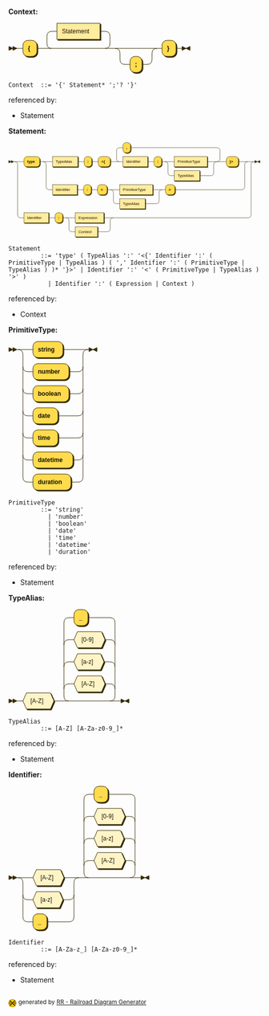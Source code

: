 **Context:**

![Context](data:image/svg+xml,%3Csvg%20xmlns%3D%22http%3A%2F%2Fwww.w3.org%2F2000%2Fsvg%22%20width%3D%22365%22%20height%3D%22103%22%3E%3Cdefs%3E%3Cstyle%20type%3D%22text%2Fcss%22%3E%40namespace%20%22http%3A%2F%2Fwww.w3.org%2F2000%2Fsvg%22%3B%20.line%20%7Bfill%3A%20none%3B%20stroke%3A%20%23332900%3B%20stroke-width%3A%201%3B%7D%20.bold-line%20%7Bstroke%3A%20%23141000%3B%20shape-rendering%3A%20crispEdges%3B%20stroke-width%3A%202%3B%7D%20.thin-line%20%7Bstroke%3A%20%231F1800%3B%20shape-rendering%3A%20crispEdges%7D%20.filled%20%7Bfill%3A%20%23332900%3B%20stroke%3A%20none%3B%7D%20text.terminal%20%7Bfont-family%3A%20Verdana%2C%20Sans-serif%3B%20font-size%3A%2012px%3B%20fill%3A%20%23141000%3B%20font-weight%3A%20bold%3B%20%7D%20text.nonterminal%20%7Bfont-family%3A%20Verdana%2C%20Sans-serif%3B%20font-size%3A%2012px%3B%20fill%3A%20%231A1400%3B%20font-weight%3A%20normal%3B%20%7D%20text.regexp%20%7Bfont-family%3A%20Verdana%2C%20Sans-serif%3B%20font-size%3A%2012px%3B%20fill%3A%20%231F1800%3B%20font-weight%3A%20normal%3B%20%7D%20rect%2C%20circle%2C%20polygon%20%7Bfill%3A%20%23332900%3B%20stroke%3A%20%23332900%3B%7D%20rect.terminal%20%7Bfill%3A%20%23FFDB4D%3B%20stroke%3A%20%23332900%3B%20stroke-width%3A%201%3B%7D%20rect.nonterminal%20%7Bfill%3A%20%23FFEC9E%3B%20stroke%3A%20%23332900%3B%20stroke-width%3A%201%3B%7D%20rect.text%20%7Bfill%3A%20none%3B%20stroke%3A%20none%3B%7D%20polygon.regexp%20%7Bfill%3A%20%23FFF4C7%3B%20stroke%3A%20%23332900%3B%20stroke-width%3A%201%3B%7D%3C%2Fstyle%3E%3C%2Fdefs%3E%3Cpolygon%20points%3D%229%2051%201%2047%201%2055%22%2F%3E%3Cpolygon%20points%3D%2217%2051%209%2047%209%2055%22%2F%3E%3Crect%20x%3D%2231%22%20y%3D%2237%22%20width%3D%2228%22%20height%3D%2232%22%20rx%3D%2210%22%2F%3E%3Crect%20x%3D%2229%22%20y%3D%2235%22%20width%3D%2228%22%20height%3D%2232%22%20class%3D%22terminal%22%20rx%3D%2210%22%2F%3E%3Ctext%20class%3D%22terminal%22%20x%3D%2239%22%20y%3D%2255%22%3E%7B%3C%2Ftext%3E%3Crect%20x%3D%2299%22%20y%3D%223%22%20width%3D%2286%22%20height%3D%2232%22%2F%3E%3Crect%20x%3D%2297%22%20y%3D%221%22%20width%3D%2286%22%20height%3D%2232%22%20class%3D%22nonterminal%22%2F%3E%3Ctext%20class%3D%22nonterminal%22%20x%3D%22107%22%20y%3D%2221%22%3EStatement%3C%2Ftext%3E%3Crect%20x%3D%22245%22%20y%3D%2269%22%20width%3D%2224%22%20height%3D%2232%22%20rx%3D%2210%22%2F%3E%3Crect%20x%3D%22243%22%20y%3D%2267%22%20width%3D%2224%22%20height%3D%2232%22%20class%3D%22terminal%22%20rx%3D%2210%22%2F%3E%3Ctext%20class%3D%22terminal%22%20x%3D%22253%22%20y%3D%2287%22%3E%3B%3C%2Ftext%3E%3Crect%20x%3D%22309%22%20y%3D%2237%22%20width%3D%2228%22%20height%3D%2232%22%20rx%3D%2210%22%2F%3E%3Crect%20x%3D%22307%22%20y%3D%2235%22%20width%3D%2228%22%20height%3D%2232%22%20class%3D%22terminal%22%20rx%3D%2210%22%2F%3E%3Ctext%20class%3D%22terminal%22%20x%3D%22317%22%20y%3D%2255%22%3E%7D%3C%2Ftext%3E%3Cpath%20class%3D%22line%22%20d%3D%22m17%2051%20h2%20m0%200%20h10%20m28%200%20h10%20m20%200%20h10%20m0%200%20h96%20m-126%200%20l20%200%20m-1%200%20q-9%200%20-9%20-10%20l0%20-14%20q0%20-10%2010%20-10%20m106%2034%20l20%200%20m-20%200%20q10%200%2010%20-10%20l0%20-14%20q0%20-10%20-10%20-10%20m-106%200%20h10%20m86%200%20h10%20m40%2034%20h10%20m0%200%20h34%20m-64%200%20h20%20m44%200%20h20%20m-84%200%20q10%200%2010%2010%20m64%200%20q0%20-10%2010%20-10%20m-74%2010%20v12%20m64%200%20v-12%20m-64%2012%20q0%2010%2010%2010%20m44%200%20q10%200%2010%20-10%20m-54%2010%20h10%20m24%200%20h10%20m20%20-32%20h10%20m28%200%20h10%20m3%200%20h-3%22%2F%3E%3Cpolygon%20points%3D%22355%2051%20363%2047%20363%2055%22%2F%3E%3Cpolygon%20points%3D%22355%2051%20347%2047%20347%2055%22%2F%3E%3C%2Fsvg%3E)

```
Context  ::= '{' Statement* ';'? '}'
```

referenced by:

* Statement

**Statement:**

![Statement](data:image/svg+xml,%3Csvg%20xmlns%3D%22http%3A%2F%2Fwww.w3.org%2F2000%2Fsvg%22%20width%3D%22795%22%20height%3D%22301%22%3E%3Cdefs%3E%3Cstyle%20type%3D%22text%2Fcss%22%3E%40namespace%20%22http%3A%2F%2Fwww.w3.org%2F2000%2Fsvg%22%3B%20.line%20%7Bfill%3A%20none%3B%20stroke%3A%20%23332900%3B%20stroke-width%3A%201%3B%7D%20.bold-line%20%7Bstroke%3A%20%23141000%3B%20shape-rendering%3A%20crispEdges%3B%20stroke-width%3A%202%3B%7D%20.thin-line%20%7Bstroke%3A%20%231F1800%3B%20shape-rendering%3A%20crispEdges%7D%20.filled%20%7Bfill%3A%20%23332900%3B%20stroke%3A%20none%3B%7D%20text.terminal%20%7Bfont-family%3A%20Verdana%2C%20Sans-serif%3B%20font-size%3A%2012px%3B%20fill%3A%20%23141000%3B%20font-weight%3A%20bold%3B%20%7D%20text.nonterminal%20%7Bfont-family%3A%20Verdana%2C%20Sans-serif%3B%20font-size%3A%2012px%3B%20fill%3A%20%231A1400%3B%20font-weight%3A%20normal%3B%20%7D%20text.regexp%20%7Bfont-family%3A%20Verdana%2C%20Sans-serif%3B%20font-size%3A%2012px%3B%20fill%3A%20%231F1800%3B%20font-weight%3A%20normal%3B%20%7D%20rect%2C%20circle%2C%20polygon%20%7Bfill%3A%20%23332900%3B%20stroke%3A%20%23332900%3B%7D%20rect.terminal%20%7Bfill%3A%20%23FFDB4D%3B%20stroke%3A%20%23332900%3B%20stroke-width%3A%201%3B%7D%20rect.nonterminal%20%7Bfill%3A%20%23FFEC9E%3B%20stroke%3A%20%23332900%3B%20stroke-width%3A%201%3B%7D%20rect.text%20%7Bfill%3A%20none%3B%20stroke%3A%20none%3B%7D%20polygon.regexp%20%7Bfill%3A%20%23FFF4C7%3B%20stroke%3A%20%23332900%3B%20stroke-width%3A%201%3B%7D%3C%2Fstyle%3E%3C%2Fdefs%3E%3Cpolygon%20points%3D%229%2061%201%2057%201%2065%22%2F%3E%3Cpolygon%20points%3D%2217%2061%209%2057%209%2065%22%2F%3E%3Crect%20x%3D%2251%22%20y%3D%2247%22%20width%3D%2250%22%20height%3D%2232%22%20rx%3D%2210%22%2F%3E%3Crect%20x%3D%2249%22%20y%3D%2245%22%20width%3D%2250%22%20height%3D%2232%22%20class%3D%22terminal%22%20rx%3D%2210%22%2F%3E%3Ctext%20class%3D%22terminal%22%20x%3D%2259%22%20y%3D%2265%22%3Etype%3C%2Ftext%3E%3Crect%20x%3D%22141%22%20y%3D%2247%22%20width%3D%2280%22%20height%3D%2232%22%2F%3E%3Crect%20x%3D%22139%22%20y%3D%2245%22%20width%3D%2280%22%20height%3D%2232%22%20class%3D%22nonterminal%22%2F%3E%3Ctext%20class%3D%22nonterminal%22%20x%3D%22149%22%20y%3D%2265%22%3ETypeAlias%3C%2Ftext%3E%3Crect%20x%3D%22241%22%20y%3D%2247%22%20width%3D%2224%22%20height%3D%2232%22%20rx%3D%2210%22%2F%3E%3Crect%20x%3D%22239%22%20y%3D%2245%22%20width%3D%2224%22%20height%3D%2232%22%20class%3D%22terminal%22%20rx%3D%2210%22%2F%3E%3Ctext%20class%3D%22terminal%22%20x%3D%22249%22%20y%3D%2265%22%3E%3A%3C%2Ftext%3E%3Crect%20x%3D%22285%22%20y%3D%2247%22%20width%3D%2238%22%20height%3D%2232%22%20rx%3D%2210%22%2F%3E%3Crect%20x%3D%22283%22%20y%3D%2245%22%20width%3D%2238%22%20height%3D%2232%22%20class%3D%22terminal%22%20rx%3D%2210%22%2F%3E%3Ctext%20class%3D%22terminal%22%20x%3D%22293%22%20y%3D%2265%22%3E%26lt%3B%7B%3C%2Ftext%3E%3Crect%20x%3D%22363%22%20y%3D%2247%22%20width%3D%2278%22%20height%3D%2232%22%2F%3E%3Crect%20x%3D%22361%22%20y%3D%2245%22%20width%3D%2278%22%20height%3D%2232%22%20class%3D%22nonterminal%22%2F%3E%3Ctext%20class%3D%22nonterminal%22%20x%3D%22371%22%20y%3D%2265%22%3EIdentifier%3C%2Ftext%3E%3Crect%20x%3D%22461%22%20y%3D%2247%22%20width%3D%2224%22%20height%3D%2232%22%20rx%3D%2210%22%2F%3E%3Crect%20x%3D%22459%22%20y%3D%2245%22%20width%3D%2224%22%20height%3D%2232%22%20class%3D%22terminal%22%20rx%3D%2210%22%2F%3E%3Ctext%20class%3D%22terminal%22%20x%3D%22469%22%20y%3D%2265%22%3E%3A%3C%2Ftext%3E%3Crect%20x%3D%22525%22%20y%3D%2247%22%20width%3D%22104%22%20height%3D%2232%22%2F%3E%3Crect%20x%3D%22523%22%20y%3D%2245%22%20width%3D%22104%22%20height%3D%2232%22%20class%3D%22nonterminal%22%2F%3E%3Ctext%20class%3D%22nonterminal%22%20x%3D%22533%22%20y%3D%2265%22%3EPrimitiveType%3C%2Ftext%3E%3Crect%20x%3D%22525%22%20y%3D%2291%22%20width%3D%2280%22%20height%3D%2232%22%2F%3E%3Crect%20x%3D%22523%22%20y%3D%2289%22%20width%3D%2280%22%20height%3D%2232%22%20class%3D%22nonterminal%22%2F%3E%3Ctext%20class%3D%22nonterminal%22%20x%3D%22533%22%20y%3D%22109%22%3ETypeAlias%3C%2Ftext%3E%3Crect%20x%3D%22363%22%20y%3D%223%22%20width%3D%2224%22%20height%3D%2232%22%20rx%3D%2210%22%2F%3E%3Crect%20x%3D%22361%22%20y%3D%221%22%20width%3D%2224%22%20height%3D%2232%22%20class%3D%22terminal%22%20rx%3D%2210%22%2F%3E%3Ctext%20class%3D%22terminal%22%20x%3D%22371%22%20y%3D%2221%22%3E%2C%3C%2Ftext%3E%3Crect%20x%3D%22689%22%20y%3D%2247%22%20width%3D%2238%22%20height%3D%2232%22%20rx%3D%2210%22%2F%3E%3Crect%20x%3D%22687%22%20y%3D%2245%22%20width%3D%2238%22%20height%3D%2232%22%20class%3D%22terminal%22%20rx%3D%2210%22%2F%3E%3Ctext%20class%3D%22terminal%22%20x%3D%22697%22%20y%3D%2265%22%3E%7D%26gt%3B%3C%2Ftext%3E%3Crect%20x%3D%22141%22%20y%3D%22135%22%20width%3D%2278%22%20height%3D%2232%22%2F%3E%3Crect%20x%3D%22139%22%20y%3D%22133%22%20width%3D%2278%22%20height%3D%2232%22%20class%3D%22nonterminal%22%2F%3E%3Ctext%20class%3D%22nonterminal%22%20x%3D%22149%22%20y%3D%22153%22%3EIdentifier%3C%2Ftext%3E%3Crect%20x%3D%22239%22%20y%3D%22135%22%20width%3D%2224%22%20height%3D%2232%22%20rx%3D%2210%22%2F%3E%3Crect%20x%3D%22237%22%20y%3D%22133%22%20width%3D%2224%22%20height%3D%2232%22%20class%3D%22terminal%22%20rx%3D%2210%22%2F%3E%3Ctext%20class%3D%22terminal%22%20x%3D%22247%22%20y%3D%22153%22%3E%3A%3C%2Ftext%3E%3Crect%20x%3D%22283%22%20y%3D%22135%22%20width%3D%2230%22%20height%3D%2232%22%20rx%3D%2210%22%2F%3E%3Crect%20x%3D%22281%22%20y%3D%22133%22%20width%3D%2230%22%20height%3D%2232%22%20class%3D%22terminal%22%20rx%3D%2210%22%2F%3E%3Ctext%20class%3D%22terminal%22%20x%3D%22291%22%20y%3D%22153%22%3E%26lt%3B%3C%2Ftext%3E%3Crect%20x%3D%22353%22%20y%3D%22135%22%20width%3D%22104%22%20height%3D%2232%22%2F%3E%3Crect%20x%3D%22351%22%20y%3D%22133%22%20width%3D%22104%22%20height%3D%2232%22%20class%3D%22nonterminal%22%2F%3E%3Ctext%20class%3D%22nonterminal%22%20x%3D%22361%22%20y%3D%22153%22%3EPrimitiveType%3C%2Ftext%3E%3Crect%20x%3D%22353%22%20y%3D%22179%22%20width%3D%2280%22%20height%3D%2232%22%2F%3E%3Crect%20x%3D%22351%22%20y%3D%22177%22%20width%3D%2280%22%20height%3D%2232%22%20class%3D%22nonterminal%22%2F%3E%3Ctext%20class%3D%22nonterminal%22%20x%3D%22361%22%20y%3D%22197%22%3ETypeAlias%3C%2Ftext%3E%3Crect%20x%3D%22497%22%20y%3D%22135%22%20width%3D%2230%22%20height%3D%2232%22%20rx%3D%2210%22%2F%3E%3Crect%20x%3D%22495%22%20y%3D%22133%22%20width%3D%2230%22%20height%3D%2232%22%20class%3D%22terminal%22%20rx%3D%2210%22%2F%3E%3Ctext%20class%3D%22terminal%22%20x%3D%22505%22%20y%3D%22153%22%3E%26gt%3B%3C%2Ftext%3E%3Crect%20x%3D%2251%22%20y%3D%22223%22%20width%3D%2278%22%20height%3D%2232%22%2F%3E%3Crect%20x%3D%2249%22%20y%3D%22221%22%20width%3D%2278%22%20height%3D%2232%22%20class%3D%22nonterminal%22%2F%3E%3Ctext%20class%3D%22nonterminal%22%20x%3D%2259%22%20y%3D%22241%22%3EIdentifier%3C%2Ftext%3E%3Crect%20x%3D%22149%22%20y%3D%22223%22%20width%3D%2224%22%20height%3D%2232%22%20rx%3D%2210%22%2F%3E%3Crect%20x%3D%22147%22%20y%3D%22221%22%20width%3D%2224%22%20height%3D%2232%22%20class%3D%22terminal%22%20rx%3D%2210%22%2F%3E%3Ctext%20class%3D%22terminal%22%20x%3D%22157%22%20y%3D%22241%22%3E%3A%3C%2Ftext%3E%3Crect%20x%3D%22213%22%20y%3D%22223%22%20width%3D%2290%22%20height%3D%2232%22%2F%3E%3Crect%20x%3D%22211%22%20y%3D%22221%22%20width%3D%2290%22%20height%3D%2232%22%20class%3D%22nonterminal%22%2F%3E%3Ctext%20class%3D%22nonterminal%22%20x%3D%22221%22%20y%3D%22241%22%3EExpression%3C%2Ftext%3E%3Crect%20x%3D%22213%22%20y%3D%22267%22%20width%3D%2270%22%20height%3D%2232%22%2F%3E%3Crect%20x%3D%22211%22%20y%3D%22265%22%20width%3D%2270%22%20height%3D%2232%22%20class%3D%22nonterminal%22%2F%3E%3Ctext%20class%3D%22nonterminal%22%20x%3D%22221%22%20y%3D%22285%22%3EContext%3C%2Ftext%3E%3Cpath%20class%3D%22line%22%20d%3D%22m17%2061%20h2%20m20%200%20h10%20m50%200%20h10%20m20%200%20h10%20m80%200%20h10%20m0%200%20h10%20m24%200%20h10%20m0%200%20h10%20m38%200%20h10%20m20%200%20h10%20m78%200%20h10%20m0%200%20h10%20m24%200%20h10%20m20%200%20h10%20m104%200%20h10%20m-144%200%20h20%20m124%200%20h20%20m-164%200%20q10%200%2010%2010%20m144%200%20q0%20-10%2010%20-10%20m-154%2010%20v24%20m144%200%20v-24%20m-144%2024%20q0%2010%2010%2010%20m124%200%20q10%200%2010%20-10%20m-134%2010%20h10%20m80%200%20h10%20m0%200%20h24%20m-306%20-44%20l20%200%20m-1%200%20q-9%200%20-9%20-10%20l0%20-24%20q0%20-10%2010%20-10%20m306%2044%20l20%200%20m-20%200%20q10%200%2010%20-10%20l0%20-24%20q0%20-10%20-10%20-10%20m-306%200%20h10%20m24%200%20h10%20m0%200%20h262%20m20%2044%20h10%20m38%200%20h10%20m-626%200%20h20%20m606%200%20h20%20m-646%200%20q10%200%2010%2010%20m626%200%20q0%20-10%2010%20-10%20m-636%2010%20v68%20m626%200%20v-68%20m-626%2068%20q0%2010%2010%2010%20m606%200%20q10%200%2010%20-10%20m-616%2010%20h10%20m78%200%20h10%20m0%200%20h10%20m24%200%20h10%20m0%200%20h10%20m30%200%20h10%20m20%200%20h10%20m104%200%20h10%20m-144%200%20h20%20m124%200%20h20%20m-164%200%20q10%200%2010%2010%20m144%200%20q0%20-10%2010%20-10%20m-154%2010%20v24%20m144%200%20v-24%20m-144%2024%20q0%2010%2010%2010%20m124%200%20q10%200%2010%20-10%20m-134%2010%20h10%20m80%200%20h10%20m0%200%20h24%20m20%20-44%20h10%20m30%200%20h10%20m0%200%20h200%20m-716%20-88%20h20%20m716%200%20h20%20m-756%200%20q10%200%2010%2010%20m736%200%20q0%20-10%2010%20-10%20m-746%2010%20v156%20m736%200%20v-156%20m-736%20156%20q0%2010%2010%2010%20m716%200%20q10%200%2010%20-10%20m-726%2010%20h10%20m78%200%20h10%20m0%200%20h10%20m24%200%20h10%20m20%200%20h10%20m90%200%20h10%20m-130%200%20h20%20m110%200%20h20%20m-150%200%20q10%200%2010%2010%20m130%200%20q0%20-10%2010%20-10%20m-140%2010%20v24%20m130%200%20v-24%20m-130%2024%20q0%2010%2010%2010%20m110%200%20q10%200%2010%20-10%20m-120%2010%20h10%20m70%200%20h10%20m0%200%20h20%20m20%20-44%20h424%20m23%20-176%20h-3%22%2F%3E%3Cpolygon%20points%3D%22785%2061%20793%2057%20793%2065%22%2F%3E%3Cpolygon%20points%3D%22785%2061%20777%2057%20777%2065%22%2F%3E%3C%2Fsvg%3E)

```
Statement
         ::= 'type' ( TypeAlias ':' '<{' Identifier ':' ( PrimitiveType | TypeAlias ) ( ',' Identifier ':' ( PrimitiveType | TypeAlias ) )* '}>' | Identifier ':' '<' ( PrimitiveType | TypeAlias ) '>' )
           | Identifier ':' ( Expression | Context )
```

referenced by:

* Context

**PrimitiveType:**

![PrimitiveType](data:image/svg+xml,%3Csvg%20xmlns%3D%22http%3A%2F%2Fwww.w3.org%2F2000%2Fsvg%22%20width%3D%22179%22%20height%3D%22301%22%3E%3Cdefs%3E%3Cstyle%20type%3D%22text%2Fcss%22%3E%40namespace%20%22http%3A%2F%2Fwww.w3.org%2F2000%2Fsvg%22%3B%20.line%20%7Bfill%3A%20none%3B%20stroke%3A%20%23332900%3B%20stroke-width%3A%201%3B%7D%20.bold-line%20%7Bstroke%3A%20%23141000%3B%20shape-rendering%3A%20crispEdges%3B%20stroke-width%3A%202%3B%7D%20.thin-line%20%7Bstroke%3A%20%231F1800%3B%20shape-rendering%3A%20crispEdges%7D%20.filled%20%7Bfill%3A%20%23332900%3B%20stroke%3A%20none%3B%7D%20text.terminal%20%7Bfont-family%3A%20Verdana%2C%20Sans-serif%3B%20font-size%3A%2012px%3B%20fill%3A%20%23141000%3B%20font-weight%3A%20bold%3B%20%7D%20text.nonterminal%20%7Bfont-family%3A%20Verdana%2C%20Sans-serif%3B%20font-size%3A%2012px%3B%20fill%3A%20%231A1400%3B%20font-weight%3A%20normal%3B%20%7D%20text.regexp%20%7Bfont-family%3A%20Verdana%2C%20Sans-serif%3B%20font-size%3A%2012px%3B%20fill%3A%20%231F1800%3B%20font-weight%3A%20normal%3B%20%7D%20rect%2C%20circle%2C%20polygon%20%7Bfill%3A%20%23332900%3B%20stroke%3A%20%23332900%3B%7D%20rect.terminal%20%7Bfill%3A%20%23FFDB4D%3B%20stroke%3A%20%23332900%3B%20stroke-width%3A%201%3B%7D%20rect.nonterminal%20%7Bfill%3A%20%23FFEC9E%3B%20stroke%3A%20%23332900%3B%20stroke-width%3A%201%3B%7D%20rect.text%20%7Bfill%3A%20none%3B%20stroke%3A%20none%3B%7D%20polygon.regexp%20%7Bfill%3A%20%23FFF4C7%3B%20stroke%3A%20%23332900%3B%20stroke-width%3A%201%3B%7D%3C%2Fstyle%3E%3C%2Fdefs%3E%3Cpolygon%20points%3D%229%2017%201%2013%201%2021%22%2F%3E%3Cpolygon%20points%3D%2217%2017%209%2013%209%2021%22%2F%3E%3Crect%20x%3D%2251%22%20y%3D%223%22%20width%3D%2260%22%20height%3D%2232%22%20rx%3D%2210%22%2F%3E%3Crect%20x%3D%2249%22%20y%3D%221%22%20width%3D%2260%22%20height%3D%2232%22%20class%3D%22terminal%22%20rx%3D%2210%22%2F%3E%3Ctext%20class%3D%22terminal%22%20x%3D%2259%22%20y%3D%2221%22%3Estring%3C%2Ftext%3E%3Crect%20x%3D%2251%22%20y%3D%2247%22%20width%3D%2272%22%20height%3D%2232%22%20rx%3D%2210%22%2F%3E%3Crect%20x%3D%2249%22%20y%3D%2245%22%20width%3D%2272%22%20height%3D%2232%22%20class%3D%22terminal%22%20rx%3D%2210%22%2F%3E%3Ctext%20class%3D%22terminal%22%20x%3D%2259%22%20y%3D%2265%22%3Enumber%3C%2Ftext%3E%3Crect%20x%3D%2251%22%20y%3D%2291%22%20width%3D%2272%22%20height%3D%2232%22%20rx%3D%2210%22%2F%3E%3Crect%20x%3D%2249%22%20y%3D%2289%22%20width%3D%2272%22%20height%3D%2232%22%20class%3D%22terminal%22%20rx%3D%2210%22%2F%3E%3Ctext%20class%3D%22terminal%22%20x%3D%2259%22%20y%3D%22109%22%3Eboolean%3C%2Ftext%3E%3Crect%20x%3D%2251%22%20y%3D%22135%22%20width%3D%2250%22%20height%3D%2232%22%20rx%3D%2210%22%2F%3E%3Crect%20x%3D%2249%22%20y%3D%22133%22%20width%3D%2250%22%20height%3D%2232%22%20class%3D%22terminal%22%20rx%3D%2210%22%2F%3E%3Ctext%20class%3D%22terminal%22%20x%3D%2259%22%20y%3D%22153%22%3Edate%3C%2Ftext%3E%3Crect%20x%3D%2251%22%20y%3D%22179%22%20width%3D%2250%22%20height%3D%2232%22%20rx%3D%2210%22%2F%3E%3Crect%20x%3D%2249%22%20y%3D%22177%22%20width%3D%2250%22%20height%3D%2232%22%20class%3D%22terminal%22%20rx%3D%2210%22%2F%3E%3Ctext%20class%3D%22terminal%22%20x%3D%2259%22%20y%3D%22197%22%3Etime%3C%2Ftext%3E%3Crect%20x%3D%2251%22%20y%3D%22223%22%20width%3D%2280%22%20height%3D%2232%22%20rx%3D%2210%22%2F%3E%3Crect%20x%3D%2249%22%20y%3D%22221%22%20width%3D%2280%22%20height%3D%2232%22%20class%3D%22terminal%22%20rx%3D%2210%22%2F%3E%3Ctext%20class%3D%22terminal%22%20x%3D%2259%22%20y%3D%22241%22%3Edatetime%3C%2Ftext%3E%3Crect%20x%3D%2251%22%20y%3D%22267%22%20width%3D%2276%22%20height%3D%2232%22%20rx%3D%2210%22%2F%3E%3Crect%20x%3D%2249%22%20y%3D%22265%22%20width%3D%2276%22%20height%3D%2232%22%20class%3D%22terminal%22%20rx%3D%2210%22%2F%3E%3Ctext%20class%3D%22terminal%22%20x%3D%2259%22%20y%3D%22285%22%3Eduration%3C%2Ftext%3E%3Cpath%20class%3D%22line%22%20d%3D%22m17%2017%20h2%20m20%200%20h10%20m60%200%20h10%20m0%200%20h20%20m-120%200%20h20%20m100%200%20h20%20m-140%200%20q10%200%2010%2010%20m120%200%20q0%20-10%2010%20-10%20m-130%2010%20v24%20m120%200%20v-24%20m-120%2024%20q0%2010%2010%2010%20m100%200%20q10%200%2010%20-10%20m-110%2010%20h10%20m72%200%20h10%20m0%200%20h8%20m-110%20-10%20v20%20m120%200%20v-20%20m-120%2020%20v24%20m120%200%20v-24%20m-120%2024%20q0%2010%2010%2010%20m100%200%20q10%200%2010%20-10%20m-110%2010%20h10%20m72%200%20h10%20m0%200%20h8%20m-110%20-10%20v20%20m120%200%20v-20%20m-120%2020%20v24%20m120%200%20v-24%20m-120%2024%20q0%2010%2010%2010%20m100%200%20q10%200%2010%20-10%20m-110%2010%20h10%20m50%200%20h10%20m0%200%20h30%20m-110%20-10%20v20%20m120%200%20v-20%20m-120%2020%20v24%20m120%200%20v-24%20m-120%2024%20q0%2010%2010%2010%20m100%200%20q10%200%2010%20-10%20m-110%2010%20h10%20m50%200%20h10%20m0%200%20h30%20m-110%20-10%20v20%20m120%200%20v-20%20m-120%2020%20v24%20m120%200%20v-24%20m-120%2024%20q0%2010%2010%2010%20m100%200%20q10%200%2010%20-10%20m-110%2010%20h10%20m80%200%20h10%20m-110%20-10%20v20%20m120%200%20v-20%20m-120%2020%20v24%20m120%200%20v-24%20m-120%2024%20q0%2010%2010%2010%20m100%200%20q10%200%2010%20-10%20m-110%2010%20h10%20m76%200%20h10%20m0%200%20h4%20m23%20-264%20h-3%22%2F%3E%3Cpolygon%20points%3D%22169%2017%20177%2013%20177%2021%22%2F%3E%3Cpolygon%20points%3D%22169%2017%20161%2013%20161%2021%22%2F%3E%3C%2Fsvg%3E)

```
PrimitiveType
         ::= 'string'
           | 'number'
           | 'boolean'
           | 'date'
           | 'time'
           | 'datetime'
           | 'duration'
```

referenced by:

* Statement

**TypeAlias:**

![TypeAlias](data:image/svg+xml,%3Csvg%20xmlns%3D%22http%3A%2F%2Fwww.w3.org%2F2000%2Fsvg%22%20width%3D%22243%22%20height%3D%22203%22%3E%3Cdefs%3E%3Cstyle%20type%3D%22text%2Fcss%22%3E%40namespace%20%22http%3A%2F%2Fwww.w3.org%2F2000%2Fsvg%22%3B%20.line%20%7Bfill%3A%20none%3B%20stroke%3A%20%23332900%3B%20stroke-width%3A%201%3B%7D%20.bold-line%20%7Bstroke%3A%20%23141000%3B%20shape-rendering%3A%20crispEdges%3B%20stroke-width%3A%202%3B%7D%20.thin-line%20%7Bstroke%3A%20%231F1800%3B%20shape-rendering%3A%20crispEdges%7D%20.filled%20%7Bfill%3A%20%23332900%3B%20stroke%3A%20none%3B%7D%20text.terminal%20%7Bfont-family%3A%20Verdana%2C%20Sans-serif%3B%20font-size%3A%2012px%3B%20fill%3A%20%23141000%3B%20font-weight%3A%20bold%3B%20%7D%20text.nonterminal%20%7Bfont-family%3A%20Verdana%2C%20Sans-serif%3B%20font-size%3A%2012px%3B%20fill%3A%20%231A1400%3B%20font-weight%3A%20normal%3B%20%7D%20text.regexp%20%7Bfont-family%3A%20Verdana%2C%20Sans-serif%3B%20font-size%3A%2012px%3B%20fill%3A%20%231F1800%3B%20font-weight%3A%20normal%3B%20%7D%20rect%2C%20circle%2C%20polygon%20%7Bfill%3A%20%23332900%3B%20stroke%3A%20%23332900%3B%7D%20rect.terminal%20%7Bfill%3A%20%23FFDB4D%3B%20stroke%3A%20%23332900%3B%20stroke-width%3A%201%3B%7D%20rect.nonterminal%20%7Bfill%3A%20%23FFEC9E%3B%20stroke%3A%20%23332900%3B%20stroke-width%3A%201%3B%7D%20rect.text%20%7Bfill%3A%20none%3B%20stroke%3A%20none%3B%7D%20polygon.regexp%20%7Bfill%3A%20%23FFF4C7%3B%20stroke%3A%20%23332900%3B%20stroke-width%3A%201%3B%7D%3C%2Fstyle%3E%3C%2Fdefs%3E%3Cpolygon%20points%3D%229%20183%201%20179%201%20187%22%2F%3E%3Cpolygon%20points%3D%2217%20183%209%20179%209%20187%22%2F%3E%3Cpolygon%20points%3D%2231%20185%2038%20169%2086%20169%2093%20185%2086%20201%2038%20201%22%2F%3E%3Cpolygon%20points%3D%2229%20183%2036%20167%2084%20167%2091%20183%2084%20199%2036%20199%22%20class%3D%22regexp%22%2F%3E%3Ctext%20class%3D%22regexp%22%20x%3D%2244%22%20y%3D%22187%22%3E%5BA-Z%5D%3C%2Ftext%3E%3Cpolygon%20points%3D%22133%20151%20140%20135%20188%20135%20195%20151%20188%20167%20140%20167%22%2F%3E%3Cpolygon%20points%3D%22131%20149%20138%20133%20186%20133%20193%20149%20186%20165%20138%20165%22%20class%3D%22regexp%22%2F%3E%3Ctext%20class%3D%22regexp%22%20x%3D%22146%22%20y%3D%22153%22%3E%5BA-Z%5D%3C%2Ftext%3E%3Cpolygon%20points%3D%22133%20107%20140%2091%20186%2091%20193%20107%20186%20123%20140%20123%22%2F%3E%3Cpolygon%20points%3D%22131%20105%20138%2089%20184%2089%20191%20105%20184%20121%20138%20121%22%20class%3D%22regexp%22%2F%3E%3Ctext%20class%3D%22regexp%22%20x%3D%22146%22%20y%3D%22109%22%3E%5Ba-z%5D%3C%2Ftext%3E%3Cpolygon%20points%3D%22133%2063%20140%2047%20188%2047%20195%2063%20188%2079%20140%2079%22%2F%3E%3Cpolygon%20points%3D%22131%2061%20138%2045%20186%2045%20193%2061%20186%2077%20138%2077%22%20class%3D%22regexp%22%2F%3E%3Ctext%20class%3D%22regexp%22%20x%3D%22146%22%20y%3D%2265%22%3E%5B0-9%5D%3C%2Ftext%3E%3Crect%20x%3D%22133%22%20y%3D%223%22%20width%3D%2228%22%20height%3D%2232%22%20rx%3D%2210%22%2F%3E%3Crect%20x%3D%22131%22%20y%3D%221%22%20width%3D%2228%22%20height%3D%2232%22%20class%3D%22terminal%22%20rx%3D%2210%22%2F%3E%3Ctext%20class%3D%22terminal%22%20x%3D%22141%22%20y%3D%2221%22%3E_%3C%2Ftext%3E%3Cpath%20class%3D%22line%22%20d%3D%22m17%20183%20h2%20m0%200%20h10%20m62%200%20h10%20m20%200%20h10%20m0%200%20h72%20m-102%200%20l20%200%20m-1%200%20q-9%200%20-9%20-10%20l0%20-14%20q0%20-10%2010%20-10%20m82%2034%20l20%200%20m-20%200%20q10%200%2010%20-10%20l0%20-14%20q0%20-10%20-10%20-10%20m-82%200%20h10%20m62%200%20h10%20m-92%2010%20l0%20-44%20q0%20-10%2010%20-10%20m92%2054%20l0%20-44%20q0%20-10%20-10%20-10%20m-82%200%20h10%20m60%200%20h10%20m0%200%20h2%20m-92%2010%20l0%20-44%20q0%20-10%2010%20-10%20m92%2054%20l0%20-44%20q0%20-10%20-10%20-10%20m-82%200%20h10%20m62%200%20h10%20m-92%2010%20l0%20-44%20q0%20-10%2010%20-10%20m92%2054%20l0%20-44%20q0%20-10%20-10%20-10%20m-82%200%20h10%20m28%200%20h10%20m0%200%20h34%20m23%20166%20h-3%22%2F%3E%3Cpolygon%20points%3D%22233%20183%20241%20179%20241%20187%22%2F%3E%3Cpolygon%20points%3D%22233%20183%20225%20179%20225%20187%22%2F%3E%3C%2Fsvg%3E)

```
TypeAlias
         ::= [A-Z] [A-Za-z0-9_]*
```

referenced by:

* Statement

**Identifier:**

![Identifier](data:image/svg+xml,%3Csvg%20xmlns%3D%22http%3A%2F%2Fwww.w3.org%2F2000%2Fsvg%22%20width%3D%22283%22%20height%3D%22291%22%3E%3Cdefs%3E%3Cstyle%20type%3D%22text%2Fcss%22%3E%40namespace%20%22http%3A%2F%2Fwww.w3.org%2F2000%2Fsvg%22%3B%20.line%20%7Bfill%3A%20none%3B%20stroke%3A%20%23332900%3B%20stroke-width%3A%201%3B%7D%20.bold-line%20%7Bstroke%3A%20%23141000%3B%20shape-rendering%3A%20crispEdges%3B%20stroke-width%3A%202%3B%7D%20.thin-line%20%7Bstroke%3A%20%231F1800%3B%20shape-rendering%3A%20crispEdges%7D%20.filled%20%7Bfill%3A%20%23332900%3B%20stroke%3A%20none%3B%7D%20text.terminal%20%7Bfont-family%3A%20Verdana%2C%20Sans-serif%3B%20font-size%3A%2012px%3B%20fill%3A%20%23141000%3B%20font-weight%3A%20bold%3B%20%7D%20text.nonterminal%20%7Bfont-family%3A%20Verdana%2C%20Sans-serif%3B%20font-size%3A%2012px%3B%20fill%3A%20%231A1400%3B%20font-weight%3A%20normal%3B%20%7D%20text.regexp%20%7Bfont-family%3A%20Verdana%2C%20Sans-serif%3B%20font-size%3A%2012px%3B%20fill%3A%20%231F1800%3B%20font-weight%3A%20normal%3B%20%7D%20rect%2C%20circle%2C%20polygon%20%7Bfill%3A%20%23332900%3B%20stroke%3A%20%23332900%3B%7D%20rect.terminal%20%7Bfill%3A%20%23FFDB4D%3B%20stroke%3A%20%23332900%3B%20stroke-width%3A%201%3B%7D%20rect.nonterminal%20%7Bfill%3A%20%23FFEC9E%3B%20stroke%3A%20%23332900%3B%20stroke-width%3A%201%3B%7D%20rect.text%20%7Bfill%3A%20none%3B%20stroke%3A%20none%3B%7D%20polygon.regexp%20%7Bfill%3A%20%23FFF4C7%3B%20stroke%3A%20%23332900%3B%20stroke-width%3A%201%3B%7D%3C%2Fstyle%3E%3C%2Fdefs%3E%3Cpolygon%20points%3D%229%20183%201%20179%201%20187%22%2F%3E%3Cpolygon%20points%3D%2217%20183%209%20179%209%20187%22%2F%3E%3Cpolygon%20points%3D%2251%20185%2058%20169%20106%20169%20113%20185%20106%20201%2058%20201%22%2F%3E%3Cpolygon%20points%3D%2249%20183%2056%20167%20104%20167%20111%20183%20104%20199%2056%20199%22%20class%3D%22regexp%22%2F%3E%3Ctext%20class%3D%22regexp%22%20x%3D%2264%22%20y%3D%22187%22%3E%5BA-Z%5D%3C%2Ftext%3E%3Cpolygon%20points%3D%2251%20229%2058%20213%20104%20213%20111%20229%20104%20245%2058%20245%22%2F%3E%3Cpolygon%20points%3D%2249%20227%2056%20211%20102%20211%20109%20227%20102%20243%2056%20243%22%20class%3D%22regexp%22%2F%3E%3Ctext%20class%3D%22regexp%22%20x%3D%2264%22%20y%3D%22231%22%3E%5Ba-z%5D%3C%2Ftext%3E%3Crect%20x%3D%2251%22%20y%3D%22257%22%20width%3D%2228%22%20height%3D%2232%22%20rx%3D%2210%22%2F%3E%3Crect%20x%3D%2249%22%20y%3D%22255%22%20width%3D%2228%22%20height%3D%2232%22%20class%3D%22terminal%22%20rx%3D%2210%22%2F%3E%3Ctext%20class%3D%22terminal%22%20x%3D%2259%22%20y%3D%22275%22%3E_%3C%2Ftext%3E%3Cpolygon%20points%3D%22173%20151%20180%20135%20228%20135%20235%20151%20228%20167%20180%20167%22%2F%3E%3Cpolygon%20points%3D%22171%20149%20178%20133%20226%20133%20233%20149%20226%20165%20178%20165%22%20class%3D%22regexp%22%2F%3E%3Ctext%20class%3D%22regexp%22%20x%3D%22186%22%20y%3D%22153%22%3E%5BA-Z%5D%3C%2Ftext%3E%3Cpolygon%20points%3D%22173%20107%20180%2091%20226%2091%20233%20107%20226%20123%20180%20123%22%2F%3E%3Cpolygon%20points%3D%22171%20105%20178%2089%20224%2089%20231%20105%20224%20121%20178%20121%22%20class%3D%22regexp%22%2F%3E%3Ctext%20class%3D%22regexp%22%20x%3D%22186%22%20y%3D%22109%22%3E%5Ba-z%5D%3C%2Ftext%3E%3Cpolygon%20points%3D%22173%2063%20180%2047%20228%2047%20235%2063%20228%2079%20180%2079%22%2F%3E%3Cpolygon%20points%3D%22171%2061%20178%2045%20226%2045%20233%2061%20226%2077%20178%2077%22%20class%3D%22regexp%22%2F%3E%3Ctext%20class%3D%22regexp%22%20x%3D%22186%22%20y%3D%2265%22%3E%5B0-9%5D%3C%2Ftext%3E%3Crect%20x%3D%22173%22%20y%3D%223%22%20width%3D%2228%22%20height%3D%2232%22%20rx%3D%2210%22%2F%3E%3Crect%20x%3D%22171%22%20y%3D%221%22%20width%3D%2228%22%20height%3D%2232%22%20class%3D%22terminal%22%20rx%3D%2210%22%2F%3E%3Ctext%20class%3D%22terminal%22%20x%3D%22181%22%20y%3D%2221%22%3E_%3C%2Ftext%3E%3Cpath%20class%3D%22line%22%20d%3D%22m17%20183%20h2%20m20%200%20h10%20m62%200%20h10%20m-102%200%20h20%20m82%200%20h20%20m-122%200%20q10%200%2010%2010%20m102%200%20q0%20-10%2010%20-10%20m-112%2010%20v24%20m102%200%20v-24%20m-102%2024%20q0%2010%2010%2010%20m82%200%20q10%200%2010%20-10%20m-92%2010%20h10%20m60%200%20h10%20m0%200%20h2%20m-92%20-10%20v20%20m102%200%20v-20%20m-102%2020%20v24%20m102%200%20v-24%20m-102%2024%20q0%2010%2010%2010%20m82%200%20q10%200%2010%20-10%20m-92%2010%20h10%20m28%200%20h10%20m0%200%20h34%20m40%20-88%20h10%20m0%200%20h72%20m-102%200%20l20%200%20m-1%200%20q-9%200%20-9%20-10%20l0%20-14%20q0%20-10%2010%20-10%20m82%2034%20l20%200%20m-20%200%20q10%200%2010%20-10%20l0%20-14%20q0%20-10%20-10%20-10%20m-82%200%20h10%20m62%200%20h10%20m-92%2010%20l0%20-44%20q0%20-10%2010%20-10%20m92%2054%20l0%20-44%20q0%20-10%20-10%20-10%20m-82%200%20h10%20m60%200%20h10%20m0%200%20h2%20m-92%2010%20l0%20-44%20q0%20-10%2010%20-10%20m92%2054%20l0%20-44%20q0%20-10%20-10%20-10%20m-82%200%20h10%20m62%200%20h10%20m-92%2010%20l0%20-44%20q0%20-10%2010%20-10%20m92%2054%20l0%20-44%20q0%20-10%20-10%20-10%20m-82%200%20h10%20m28%200%20h10%20m0%200%20h34%20m23%20166%20h-3%22%2F%3E%3Cpolygon%20points%3D%22273%20183%20281%20179%20281%20187%22%2F%3E%3Cpolygon%20points%3D%22273%20183%20265%20179%20265%20187%22%2F%3E%3C%2Fsvg%3E)

```
Identifier
         ::= [A-Za-z_] [A-Za-z0-9_]*
```

referenced by:

* Statement

## 
![rr-2.5](data:image/svg+xml,%3Csvg%20xmlns%3D%22http%3A%2F%2Fwww.w3.org%2F2000%2Fsvg%22%20width%3D%2216%22%20height%3D%2216%22%3E%3Cdefs%3E%3Cstyle%20type%3D%22text%2Fcss%22%3E%40namespace%20%22http%3A%2F%2Fwww.w3.org%2F2000%2Fsvg%22%3B%20.line%20%7Bfill%3A%20none%3B%20stroke%3A%20%23332900%3B%20stroke-width%3A%201%3B%7D%20.bold-line%20%7Bstroke%3A%20%23141000%3B%20shape-rendering%3A%20crispEdges%3B%20stroke-width%3A%202%3B%7D%20.thin-line%20%7Bstroke%3A%20%231F1800%3B%20shape-rendering%3A%20crispEdges%7D%20.filled%20%7Bfill%3A%20%23332900%3B%20stroke%3A%20none%3B%7D%20text.terminal%20%7Bfont-family%3A%20Verdana%2C%20Sans-serif%3B%20font-size%3A%2012px%3B%20fill%3A%20%23141000%3B%20font-weight%3A%20bold%3B%20%7D%20text.nonterminal%20%7Bfont-family%3A%20Verdana%2C%20Sans-serif%3B%20font-size%3A%2012px%3B%20fill%3A%20%231A1400%3B%20font-weight%3A%20normal%3B%20%7D%20text.regexp%20%7Bfont-family%3A%20Verdana%2C%20Sans-serif%3B%20font-size%3A%2012px%3B%20fill%3A%20%231F1800%3B%20font-weight%3A%20normal%3B%20%7D%20rect%2C%20circle%2C%20polygon%20%7Bfill%3A%20%23332900%3B%20stroke%3A%20%23332900%3B%7D%20rect.terminal%20%7Bfill%3A%20%23FFDB4D%3B%20stroke%3A%20%23332900%3B%20stroke-width%3A%201%3B%7D%20rect.nonterminal%20%7Bfill%3A%20%23FFEC9E%3B%20stroke%3A%20%23332900%3B%20stroke-width%3A%201%3B%7D%20rect.text%20%7Bfill%3A%20none%3B%20stroke%3A%20none%3B%7D%20polygon.regexp%20%7Bfill%3A%20%23FFF4C7%3B%20stroke%3A%20%23332900%3B%20stroke-width%3A%201%3B%7D%3C%2Fstyle%3E%3C%2Fdefs%3E%3Cg%20transform%3D%22scale%280.178%29%22%3E%3Ccircle%20cx%3D%2245%22%20cy%3D%2245%22%20r%3D%2245%22%20style%3D%22stroke%3Anone%3B%20fill%3A%23FFCC00%22%2F%3E%3Ccircle%20cx%3D%2245%22%20cy%3D%2245%22%20r%3D%2242%22%20style%3D%22stroke%3A%23332900%3B%20stroke-width%3A2px%3B%20fill%3A%23FFCC00%22%2F%3E%3Cline%20x1%3D%2215%22%20y1%3D%2215%22%20x2%3D%2275%22%20y2%3D%2275%22%20stroke%3D%22%23332900%22%20style%3D%22stroke-width%3A9px%3B%22%2F%3E%3Cline%20x1%3D%2215%22%20y1%3D%2275%22%20x2%3D%2275%22%20y2%3D%2215%22%20stroke%3D%22%23332900%22%20style%3D%22stroke-width%3A9px%3B%22%2F%3E%3Ctext%20x%3D%227%22%20y%3D%2254%22%20style%3D%22font-size%3A26px%3B%20font-family%3AArial%2C%20Sans-serif%3B%20font-weight%3Abold%3B%20fill%3A%20%23332900%22%3ER%3C%2Ftext%3E%3Ctext%20x%3D%2264%22%20y%3D%2254%22%20style%3D%22font-size%3A26px%3B%20font-family%3AArial%2C%20Sans-serif%3B%20font-weight%3Abold%3B%20fill%3A%20%23332900%22%3ER%3C%2Ftext%3E%3C%2Fg%3E%3C%2Fsvg%3E) <sup>generated by [RR - Railroad Diagram Generator][RR]</sup>

[RR]: https://www.bottlecaps.de/rr/ui